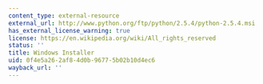 ```yaml
---
content_type: external-resource
external_url: http://www.python.org/ftp/python/2.5.4/python-2.5.4.msi
has_external_license_warning: true
license: https://en.wikipedia.org/wiki/All_rights_reserved
status: ''
title: Windows Installer
uid: 0f4e5a26-2af8-4d0b-9677-5b02b10d4ec6
wayback_url: ''
---
```

